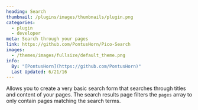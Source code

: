 ```yaml
---
heading: Search
thumbnail: /plugins/images/thumbnails/plugin.png
categories:
  - plugin
  - developer
meta: Search through your pages
link: https://github.com/PontusHorn/Pico-Search
images:
  - /themes/images/fullsize/default_theme.png
info:
  By: "[PontusHorn](https://github.com/PontusHorn)"
  Last Updated: 6/21/16
---
```


Allows you to create a very basic search form that searches through titles and content of your pages. The search results page filters the `pages` array to only contain pages matching the search terms.
